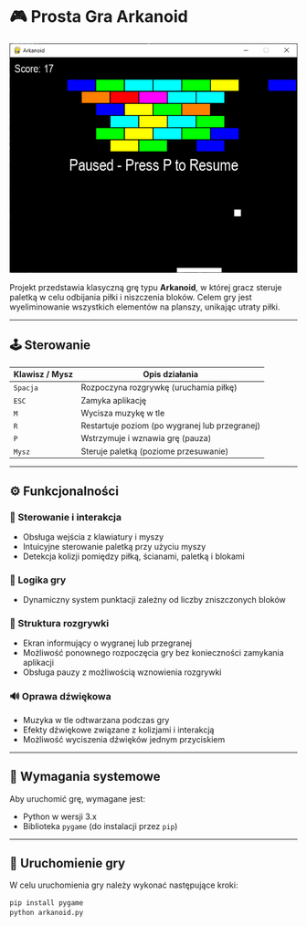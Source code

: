 # 🎮 Prosta Gra Arkanoid

![Zrzut ekranu z gry](screen.png)

Projekt przedstawia klasyczną grę typu **Arkanoid**, w której gracz steruje paletką w celu odbijania piłki i niszczenia bloków. Celem gry jest wyeliminowanie wszystkich elementów na planszy, unikając utraty piłki.

---

## 🕹️ Sterowanie

| Klawisz / Mysz | Opis działania |
|----------------|----------------|
| `Spacja`       | Rozpoczyna rozgrywkę (uruchamia piłkę) |
| `ESC`          | Zamyka aplikację |
| `M`            | Wycisza muzykę w tle |
| `R`            | Restartuje poziom (po wygranej lub przegranej) |
| `P`            | Wstrzymuje i wznawia grę (pauza) |
| `Mysz`         | Steruje paletką (poziome przesuwanie) |

---

## ⚙️ Funkcjonalności

### 🔄 Sterowanie i interakcja
- Obsługa wejścia z klawiatury i myszy
- Intuicyjne sterowanie paletką przy użyciu myszy
- Detekcja kolizji pomiędzy piłką, ścianami, paletką i blokami

### 🧠 Logika gry
- Dynamiczny system punktacji zależny od liczby zniszczonych bloków

### 🧱 Struktura rozgrywki
- Ekran informujący o wygranej lub przegranej
- Możliwość ponownego rozpoczęcia gry bez konieczności zamykania aplikacji
- Obsługa pauzy z możliwością wznowienia rozgrywki

### 🔊 Oprawa dźwiękowa
- Muzyka w tle odtwarzana podczas gry
- Efekty dźwiękowe związane z kolizjami i interakcją
- Możliwość wyciszenia dźwięków jednym przyciskiem

---

## 📂 Wymagania systemowe

Aby uruchomić grę, wymagane jest:

- Python w wersji 3.x
- Biblioteka `pygame` (do instalacji przez `pip`)

---

## 🚀 Uruchomienie gry

W celu uruchomienia gry należy wykonać następujące kroki:

```bash
pip install pygame
python arkanoid.py

